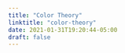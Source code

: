 ```yaml
---
title: "Color Theory"
linktitle: "color-theory"
date: 2021-01-31T19:20:44-05:00
draft: false
---
```


